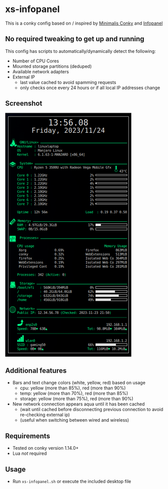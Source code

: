 # xs-infopanel

This is a conky config based on / inspired by [Minimalis Conky](https://www.gnome-look.org/p/1112273) and [Infopanel](https://www.gnome-look.org/p/1006397)


## No required tweaking to get up and running

This config has scripts to automatically/dynamically detect the following:
* Number of CPU Cores
* Mounted storage partitions (deduped)
* Available network adapters
* External IP
  * last value cached to avoid spamming requests
  * only checks once every 24 hours or if all local IP addresses change

## Screenshot
![screenshot of v2.0.0](https://github.com/lectrode/xs-infopanel/blob/main/screenshots/v2.0.0.png?raw=true "v2.0.0")

## Additional features
* Bars and text change colors (white, yellow, red) based on usage
  * cpu:     yellow (more than 85%), red (more than 90%)
  * temp:    yellow (more than 70%), red (more than 85%)
  * storage: yellow (more than 75%), red (more than 90%)
* New network connection appears aqua until it has been cached
  * (wait until cached before disconnecting previous connection to avoid re-checking external ip)
  * (useful when switching between wired and wireless)

## Requirements
* Tested on conky version 1.14.0+
* Lua *not* required


## Usage
* Run `xs-infopanel.sh` or execute the included desktop file


